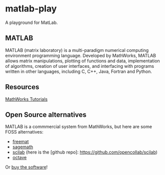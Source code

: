 # matlab-play

A playground for MatLab.

## MATLAB

MATLAB (matrix laboratory) is a multi-paradigm numerical computing environment programming language. Developed by MathWorks, MATLAB allows matrix manipulations, plotting of functions and data, implementation of algorithms, creation of user interfaces, and interfacing with programs written in other languages, including C, C++, Java, Fortran and Python.

## Resources

[MathWorks Tutorials][mathworks-tutorials]

## Open Source alternatives

MATLAB is a commmercial system from MathWorks, but here are some FOSS alternatives:

* [freemat][freemat]
* [sagemath][sagemath]
* [scilab][scilab] (here is the [github repo]: https://github.com/opencollab/scilab)
* [octave][octave]

Or [buy the software][buy]!

[mathworks-tutorials]: https://www.mathworks.com/academia/student_center/tutorials/
[freemat]: http://freemat.sourceforge.net/
[sagemath]: http://www.sagemath.org/
[scilab]: http://www.scilab.org/
[octave]: http://www.gnu.org/software/octave/
[buy]: https://www.mathworks.com/academia/student_version/
